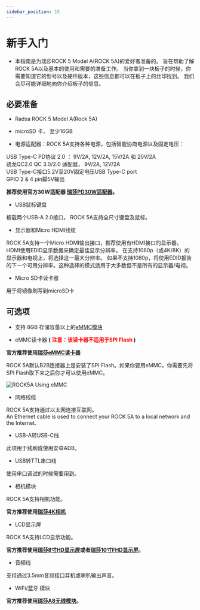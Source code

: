 ```yaml
---
sidebar_position: 15
---
```


# 新手入门

- 本指南是为瑞莎ROCK 5 Model A(ROCK 5A)的爱好者准备的。 旨在帮助了解ROCK 5A以及基本的使用和需要的准备工作。 当你拿到一块板子的时候，你需要知道它的型号以及硬件版本，这些信息都可以在板子上的丝印找到。 我们会尽可能详细地向你介绍板子的信息。

## 必要准备

- Radxa ROCK 5 Model A(Rock 5A)

- microSD 卡， 至少16GB

- 电源适配器：ROCK 5A支持各种电源，包括智能协商电源以及固定电压：

USB Type-C PD协议 2.0 ： 9V/2A, 12V/2A, 15V/2A 和 20V/2A  
骁龙QC2.0 QC 3.0/2.0 适配器， 9V/2A, 12V/2A  
USB Type-C接口5.2V至20V固定电压USB Type-C port  
GPIO 2 & 4 pin脚5V输出

**推荐使用官方30W适配器 [瑞莎PD30W适配器](../../../accessories/pd_30w)。**

- USB鼠标键盘

板载两个USB-A 2.0接口， ROCK 5A支持全尺寸键盘及鼠标。

- 显示器和Micro HDMI线缆

ROCK 5A支持一个Micro HDMI输出接口，推荐使用有HDMI接口的显示器。  
HDMI使用EDID显示数据来确定最佳显示分辨率。 在支持1080p（或4K/8K）的显示器和电视上，将选择这一最大分辨率。
如果不支持1080p，将使用EDID报告的下一个可用分辨率。这种选择的模式适用于大多数但不是所有的显示器/电视。

- Micro SD卡读卡器

用于将镜像刷写到microSD卡

## 可选项

- 支持 8GB 存储容量以上的[eMMC模块](/accessories/emmc_module)

- eMMC读卡器 **( <font color='red'>注意：该读卡器不适用于SPI Flash</font> )**

**官方推荐使用[瑞莎eMMC读卡器](../../../accessories/emmc_reader)**

ROCK 5A默认B2B连接器上是安装了SPI Flash。如果你要用eMMC，你需要先将SPI Flash取下来之后你才可以使用eMMC。

![ROCK5A Using eMMC](/img/rock5a/rock5a-use-emmc.webp)

- 网络线缆

ROCK 5A支持通过以太网连接互联网。  
An Ethernet cable is used to connect your ROCK 5A to a local network and the Internet.

- USB-A转USB-C线

此项用于线刷或使用安卓ADB。

- USB转TTL串口线

使用串口调试的时候需要用到。

- 相机模块

ROCK 5A支持相机功能。

**官方推荐使用[瑞莎4K相机](../../../accessories/camera_4k)**

- LCD显示屏

ROCK 5A支持LCD显示功能。

**官方推荐使用[瑞莎8寸HD显示屏](../../../accessories/lcd-8-hd)或者[瑞莎10寸FHD显示屏](../../../accessories/lcd-10-fhd)。**

- 音频线

支持通过3.5mm音频接口耳机或喇叭输出声音。

- WiFi/蓝牙 模块

**官方推荐使用[瑞莎A8无线模块](../../../accessories/wireless-a8)。**
